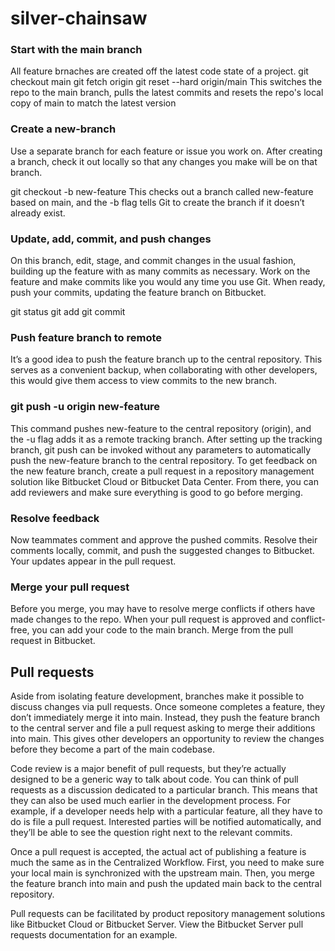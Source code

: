 # silver-chainsaw

### Start with the main branch
All feature brnaches are created off the latest code state of a project.
git checkout main
git fetch origin
git reset --hard origin/main
This switches the repo to the main branch, pulls the latest commits and resets the repo's local copy of main to match the latest version

### Create a new-branch
Use a separate branch for each feature or issue you work on. After creating a branch, check it out locally so that any changes you make will be on that branch.

git checkout -b new-feature
This checks out a branch called new-feature based on main, and the -b flag tells Git to create the branch if it doesn’t already exist.

### Update, add, commit, and push changes

On this branch, edit, stage, and commit changes in the usual fashion, building up the feature with as many commits as necessary. Work on the feature and make commits like you would any time you use Git. When ready, push your commits, updating the feature branch on Bitbucket.

git status
git add <some-file>
git commit

### Push feature branch to remote
It’s a good idea to push the feature branch up to the central repository. This serves as a convenient backup, when collaborating with other developers, this would give them access to view commits to the new branch.

### git push -u origin new-feature
This command pushes new-feature to the central repository (origin), and the -u flag adds it as a remote tracking branch. After setting up the tracking branch, git push can be invoked without any parameters to automatically push the new-feature branch to the central repository. To get feedback on the new feature branch, create a pull request in a repository management solution like Bitbucket Cloud or Bitbucket Data Center. From there, you can add reviewers and make sure everything is good to go before merging.

### Resolve feedback
Now teammates comment and approve the pushed commits. Resolve their comments locally, commit, and push the suggested changes to Bitbucket. Your updates appear in the pull request.

### Merge your pull request
Before you merge, you may have to resolve merge conflicts if others have made changes to the repo. When your pull request is approved and conflict-free, you can add your code to the main branch. Merge from the pull request in Bitbucket.

## Pull requests
Aside from isolating feature development, branches make it possible to discuss changes via pull requests. Once someone completes a feature, they don’t immediately merge it into main. Instead, they push the feature branch to the central server and file a pull request asking to merge their additions into main. This gives other developers an opportunity to review the changes before they become a part of the main codebase.

Code review is a major benefit of pull requests, but they’re actually designed to be a generic way to talk about code. You can think of pull requests as a discussion dedicated to a particular branch. This means that they can also be used much earlier in the development process. For example, if a developer needs help with a particular feature, all they have to do is file a pull request. Interested parties will be notified automatically, and they’ll be able to see the question right next to the relevant commits.

Once a pull request is accepted, the actual act of publishing a feature is much the same as in the Centralized Workflow. First, you need to make sure your local main is synchronized with the upstream main. Then, you merge the feature branch into main and push the updated main back to the central repository.

Pull requests can be facilitated by product repository management solutions like Bitbucket Cloud or Bitbucket Server. View the Bitbucket Server pull requests documentation for an example.